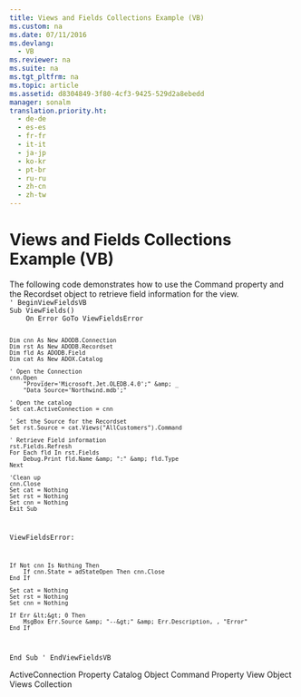 ```yaml
---
title: Views and Fields Collections Example (VB)
ms.custom: na
ms.date: 07/11/2016
ms.devlang: 
  - VB
ms.reviewer: na
ms.suite: na
ms.tgt_pltfrm: na
ms.topic: article
ms.assetid: d8304849-3f80-4cf3-9425-529d2a8ebedd
manager: sonalm
translation.priority.ht: 
  - de-de
  - es-es
  - fr-fr
  - it-it
  - ja-jp
  - ko-kr
  - pt-br
  - ru-ru
  - zh-cn
  - zh-tw
---
```

# Views and Fields Collections Example (VB)
<?xml version="1.0" encoding="utf-8"?>
<developerReferenceWithoutSyntaxDocument xmlns="http://ddue.schemas.microsoft.com/authoring/2003/5" xmlns:xlink="http://www.w3.org/1999/xlink" xmlns:xsi="http://www.w3.org/2001/XMLSchema-instance" xsi:schemaLocation="http://ddue.schemas.microsoft.com/authoring/2003/5 http://dduestorage.blob.core.windows.net/ddueschema/developer.xsd">
  <introduction>
    <para>The following code demonstrates how to use the <legacyLink xlink:href="bcc9146f-586f-4e69-9c10-863440c9cffa">Command</legacyLink> property and the <legacyLink xlink:href="ede1415f-c3df-4cc5-a05b-2576b2b84b60">Recordset</legacyLink> object to retrieve field information for the view.</para>
  </introduction>
  <section>
    <content>
      <code>' BeginViewFieldsVB
Sub ViewFields()
    On Error GoTo ViewFieldsError
    
    Dim cnn As New ADODB.Connection
    Dim rst As New ADODB.Recordset
    Dim fld As ADODB.Field
    Dim cat As New ADOX.Catalog
    
    ' Open the Connection
    cnn.Open _
        "Provider='Microsoft.Jet.OLEDB.4.0';" &amp; _
        "Data Source='Northwind.mdb';"
    
    ' Open the catalog
    Set cat.ActiveConnection = cnn
    
    ' Set the Source for the Recordset
    Set rst.Source = cat.Views("AllCustomers").Command
    
    ' Retrieve Field information
    rst.Fields.Refresh
    For Each fld In rst.Fields
        Debug.Print fld.Name &amp; ":" &amp; fld.Type
    Next

    'Clean up
    cnn.Close
    Set cat = Nothing
    Set rst = Nothing
    Set cnn = Nothing
    Exit Sub
    
ViewFieldsError:

    If Not cnn Is Nothing Then
        If cnn.State = adStateOpen Then cnn.Close
    End If
    
    Set cat = Nothing
    Set rst = Nothing
    Set cnn = Nothing
    
    If Err &lt;&gt; 0 Then
        MsgBox Err.Source &amp; "--&gt;" &amp; Err.Description, , "Error"
    End If
    
End Sub
' EndViewFieldsVB</code>
    </content>
  </section>
  <relatedTopics>
<link xlink:href="25fff69b-7556-4a28-b6f5-600a4bb0f607">ActiveConnection Property</link>
<link xlink:href="bb651639-a488-4e38-b6de-0ed99fa4dd92">Catalog Object</link>
<link xlink:href="bcc9146f-586f-4e69-9c10-863440c9cffa">Command Property</link>
<link xlink:href="653421ce-7b94-43d0-9bc6-4900f8f2af45">View Object</link>
<link xlink:href="a55d380c-2b7b-4b57-af74-8ba0b3de0db9">Views Collection</link>
</relatedTopics>
</developerReferenceWithoutSyntaxDocument>